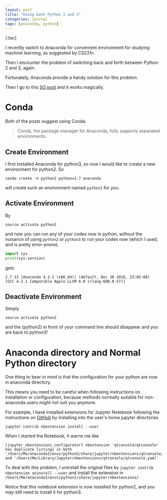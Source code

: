 ```yaml
---
layout: post
title: "Using both Python 2 and 3"
categories: journal
tags: [anaconda, python]
---
```


{:toc}

I recently switch to Anaconda for convenient environment for studying machine learning, as suggested by CS231n.

Then I encounter the problem of switching back and forth between Python 2 and 3, again.

Fortunately, Anaconda provide a handy solution for this problem.

Then I go to this [SO post](http://stackoverflow.com/questions/24405561/how-to-install-2-anacondas-python-2-7-and-3-4-on-mac-os-10-9) and it works magically.

# Conda

Both of the posts suggest using Conda.

> Conda, the package manager for Anaconda, fully supports separated environments.

## Create Environment

I first installed Anaconda for python3, so now I would like to create a new environment for python2. So

`conda create -n python2 python=2.7 anaconda`

will create such an environment named `python2` for you. 

## Activate Environment

By

`source activate python2`

and now you can run any of your codes now in python, without the nuisance of using `python2` or `python3` to run your codes now (which I used, and is pretty error-prone).

```python
import sys
print(sys.version)
```

gets

```
2.7.13 |Anaconda 4.3.1 (x86_64)| (default, Dec 20 2016, 23:05:08) 
[GCC 4.2.1 Compatible Apple LLVM 6.0 (clang-600.0.57)]
```

## Deactivate Environment

Simply 

`source activate python2`

and the (python2) in front of your command line should disappear and you are back to python3!

# Anaconda directory and Normal Python directory

One thing to bear in mind is that 
the configuration for your python are now in anaconda directory.

This means you need to be careful when following instructions
on installation or configuration, because methods normally suitable
for non-anaconda users might not suit you anymore.

For example, I have installed extensions for Jupyter Notebook
following the instructions on [GitHub](https://github.com/ipython-contrib/jupyter_contrib_nbextensions#installation)
by installing into the user's home jupyter directories

```
jupyter contrib nbextension install --user
```

When I started the Notebook, it warns me like 

```
[jupyter_nbextensions_configurator] nbextension 'qtconsole/qtconsole' has duplicate listings in both '/Users/Me/anaconda3/envs/python2/share/jupyter/nbextensions/qtconsole/qtconsole.yaml' and '/Users/Me/Library/Jupyter/nbextensions/qtconsole/qtconsole.yaml'
```

To deal with this problem, I uninstall the original files by
`jupyter contrib nbextension uninstall --user`
and install the extension in 
`/Users/Me/anaconda3/envs/python2/share/jupyter/nbextensions/`

Notice that this notebook extension is now installed for python2,
and you may still need to install it for python3.

